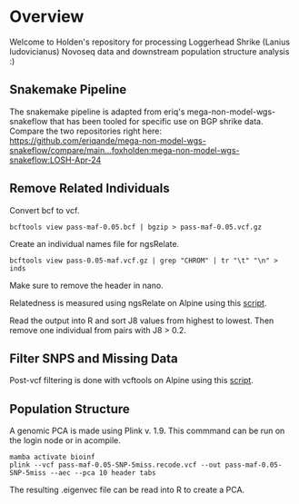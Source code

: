 # Overview
Welcome to Holden's repository for processing Loggerhead Shrike (Lanius ludovicianus) Novoseq data and downstream population structure analysis :)

## Snakemake Pipeline
The snakemake pipeline is adapted from eriq's mega-non-model-wgs-snakeflow that has been tooled for specific use on BGP shrike data. Compare the two repositories right here: https://github.com/eriqande/mega-non-model-wgs-snakeflow/compare/main...foxholden:mega-non-model-wgs-snakeflow:LOSH-Apr-24

## Remove Related Individuals

Convert bcf to vcf.
```
bcftools view pass-maf-0.05.bcf | bgzip > pass-maf-0.05.vcf.gz
```
Create an individual names file for ngsRelate.
```
bcftools view pass-0.05-maf.vcf.gz | grep "CHROM" | tr "\t" "\n" > inds
```
Make sure to remove the header in nano.

Relatedness is measured using ngsRelate on Alpine using this [script](scripts/1.ngsRelate-vcf.sbatch).

Read the output into R and sort J8 values from highest to lowest. Then remove one individual from pairs with J8 > 0.2.

## Filter SNPS and Missing Data
Post-vcf filtering is done with vcftools on Alpine using this [script](scripts/2.filtersnps-missing.sbatch).

## Population Structure
A genomic PCA is made using Plink v. 1.9. This commmand can be run on the login node or in acompile.
```
mamba activate bioinf
plink --vcf pass-maf-0.05-SNP-5miss.recode.vcf --out pass-maf-0.05-SNP-5miss --aec --pca 10 header tabs
```
The resulting .eigenvec file can be read into R to create a PCA.
